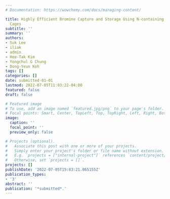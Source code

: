 ```yaml
---
# Documentation: https://wowchemy.com/docs/managing-content/

title: Highly Efficient Bromine Capture and Storage Using N-containing Porous Organic
  Cages
subtitle: ''
summary: ''
authors:
- Suk Lee
- iliak
- admin
- Hee-Tak Kim
- Yongchul G Chung
- Dong‐Yeun Koh
tags: []
categories: []
date: submitted-01-01
lastmod: 2022-07-05T11:03:22-04:00
featured: false
draft: false

# Featured image
# To use, add an image named `featured.jpg/png` to your page's folder.
# Focal points: Smart, Center, TopLeft, Top, TopRight, Left, Right, BottomLeft, Bottom, BottomRight.
image:
  caption: ''
  focal_point: ''
  preview_only: false

# Projects (optional).
#   Associate this post with one or more of your projects.
#   Simply enter your project's folder or file name without extension.
#   E.g. `projects = ["internal-project"]` references `content/project/deep-learning/index.md`.
#   Otherwise, set `projects = []`.
projects: []
publishDate: '2022-07-05T15:03:21.865155Z'
publication_types:
- '3'
abstract: ''
publication: '*submitted*.'
---
```

